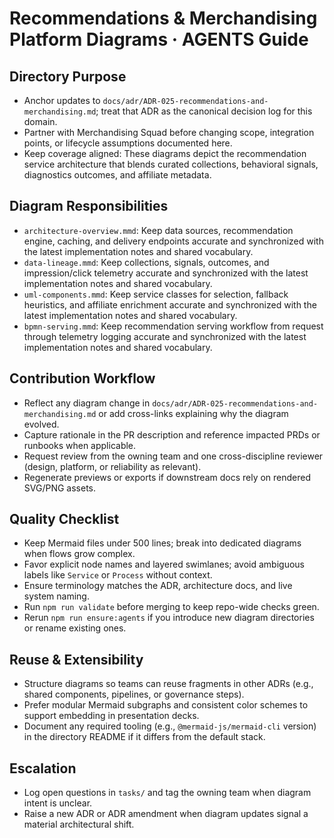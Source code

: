 # Recommendations & Merchandising Platform Diagrams · AGENTS Guide

## Directory Purpose
- Anchor updates to `docs/adr/ADR-025-recommendations-and-merchandising.md`; treat that ADR as the canonical decision log for this domain.
- Partner with Merchandising Squad before changing scope, integration points, or lifecycle assumptions documented here.
- Keep coverage aligned: These diagrams depict the recommendation service architecture that blends curated collections, behavioral signals, diagnostics outcomes, and affiliate metadata.

## Diagram Responsibilities
- `architecture-overview.mmd`: Keep data sources, recommendation engine, caching, and delivery endpoints accurate and synchronized with the latest implementation notes and shared vocabulary.
- `data-lineage.mmd`: Keep collections, signals, outcomes, and impression/click telemetry accurate and synchronized with the latest implementation notes and shared vocabulary.
- `uml-components.mmd`: Keep service classes for selection, fallback heuristics, and affiliate enrichment accurate and synchronized with the latest implementation notes and shared vocabulary.
- `bpmn-serving.mmd`: Keep recommendation serving workflow from request through telemetry logging accurate and synchronized with the latest implementation notes and shared vocabulary.

## Contribution Workflow
- Reflect any diagram change in `docs/adr/ADR-025-recommendations-and-merchandising.md` or add cross-links explaining why the diagram evolved.
- Capture rationale in the PR description and reference impacted PRDs or runbooks when applicable.
- Request review from the owning team and one cross-discipline reviewer (design, platform, or reliability as relevant).
- Regenerate previews or exports if downstream docs rely on rendered SVG/PNG assets.

## Quality Checklist
- Keep Mermaid files under 500 lines; break into dedicated diagrams when flows grow complex.
- Favor explicit node names and layered swimlanes; avoid ambiguous labels like `Service` or `Process` without context.
- Ensure terminology matches the ADR, architecture docs, and live system naming.
- Run `npm run validate` before merging to keep repo-wide checks green.
- Rerun `npm run ensure:agents` if you introduce new diagram directories or rename existing ones.

## Reuse & Extensibility
- Structure diagrams so teams can reuse fragments in other ADRs (e.g., shared components, pipelines, or governance steps).
- Prefer modular Mermaid subgraphs and consistent color schemes to support embedding in presentation decks.
- Document any required tooling (e.g., `@mermaid-js/mermaid-cli` version) in the directory README if it differs from the default stack.

## Escalation
- Log open questions in `tasks/` and tag the owning team when diagram intent is unclear.
- Raise a new ADR or ADR amendment when diagram updates signal a material architectural shift.
